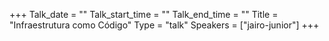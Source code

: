 +++
Talk_date = ""
Talk_start_time = ""
Talk_end_time = ""
Title = "Infraestrutura como Código"
Type = "talk"
Speakers = ["jairo-junior"]
+++


